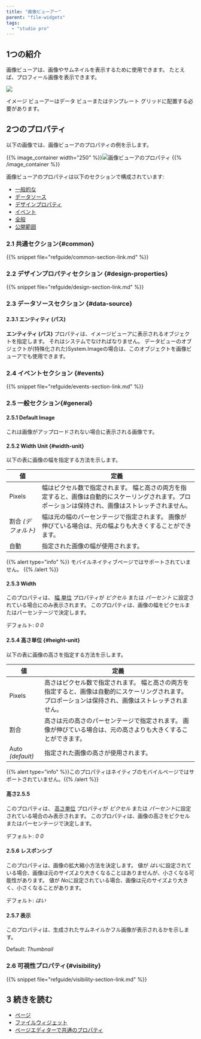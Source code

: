 ```yaml
---
title: "画像ビューアー"
parent: "file-widgets"
tags:
  - "studio pro"
---
```


## 1つの紹介

画像ビューアは、画像やサムネイルを表示するために使用できます。 たとえば、プロフィール画像を表示できます。

![](attachments/pages/image-viewer.png)

イメージ ビューアーはデータ ビューまたはテンプレート グリッドに配置する必要があります。

## 2つのプロパティ

以下の画像では、画像ビューアのプロパティの例を示します。

{{% image_container width="250" %}}![画像ビューアのプロパティ](attachments/file-widgets/image-viewer-properties.png)
{{% /image_container %}}

画像ビューアのプロパティは以下のセクションで構成されています:

* [一般的な](#common)
* [データソース](#data-source)
* [デザインプロパティ](#design-properties)
* [イベント](#events)
* [全般](#general)
* [公開範囲](#visibility)

### 2.1 共通セクション{#common}

{{% snippet file="refguide/common-section-link.md" %}}

### 2.2 デザインプロパティセクション {#design-properties}

{{% snippet file="refguide/design-section-link.md" %}}

### 2.3 データソースセクション {#data-source}

#### 2.3.1 エンティティ (パス)

**エンティティ (パス)** プロパティは、イメージビューアに表示されるオブジェクトを指定します。 それはシステムでなければなりません。 データビューのオブジェクトが(特殊化された)System.Imageの場合は、このオブジェクトを画像ビューアでも使用できます。

### 2.4 イベントセクション {#events}

{{% snippet file="refguide/events-section-link.md" %}}

### 2.5 一般セクション{#general}

#### 2.5.1 Default Image

これは画像がアップロードされない場合に表示される画像です。

#### 2.5.2 Width Unit {#width-unit}

以下の表に画像の幅を指定する方法を示します。

| 値             | 定義                                                                          |
| ------------- | --------------------------------------------------------------------------- |
| Pixels        | 幅はピクセル数で指定されます。 幅と高さの両方を指定すると、画像は自動的にスケーリングされます。プロポーションは保持され、画像はストレッチされません。 |
| 割合  *(デフォルト)* | 幅は元の幅のパーセンテージで指定されます。 画像が伸びている場合は、元の幅よりも大きくすることができます。                       |
| 自動            | 指定された画像の幅が使用されます。                                                           |

{{% alert type="info" %}}
モバイルネイティブページではサポートされていません。
{{% /alert %}}

#### 2.5.3 Width

このプロパティは、 [幅 単位](#width-unit) プロパティが *ピクセル* または *パーセント* に設定されている場合にのみ表示されます。 このプロパティは、画像の幅をピクセルまたはパーセンテージで決定します。

デフォルト: *0 0*

#### 2.5.4 高さ単位 {#height-unit}

以下の表に画像の高さを指定する方法を示します。

| 値                 | 定義                                                                           |
| ----------------- | ---------------------------------------------------------------------------- |
| Pixels            | 高さはピクセル数で指定されます。 幅と高さの両方を指定すると、画像は自動的にスケーリングされます。プロポーションは保持され、画像はストレッチされません。 |
| 割合                | 高さは元の高さのパーセンテージで指定されます。 画像が伸びている場合は、元の高さよりも大きくすることができます。                     |
| Auto  *(default)* | 指定された画像の高さが使用されます。                                                           |

{{% alert type="info" %}}このプロパティはネイティブのモバイルページではサポートされていません。{{% /alert %}}

#### 高さ2.5.5

このプロパティは、 [高さ単位](#height-unit) プロパティが *ピクセル* または *パーセント*に設定されている場合のみ表示されます。 このプロパティは、画像の高さをピクセルまたはパーセンテージで決定します。

デフォルト: *0 0*

#### 2.5.6 レスポンシブ

このプロパティは、画像の拡大縮小方法を決定します。 値が *はい*に設定されている場合、画像は元のサイズより大きくなることはありませんが、小さくなる可能性があります。 値が *No*に設定されている場合、画像は元のサイズより大きく、小さくなることがあります。

デフォルト: *はい*

#### 2.5.7 表示

このプロパティは、生成されたサムネイルかフル画像が表示されるかを示します。

Default: *Thumbnail*

### 2.6 可視性プロパティ{#visibility}

{{% snippet file="refguide/visibility-section-link.md" %}}

## 3 続きを読む

* [ページ](page)
* [ファイルウィジェット](file-widgets)
* [ページエディターで共通のプロパティ](common-widget-properties)
